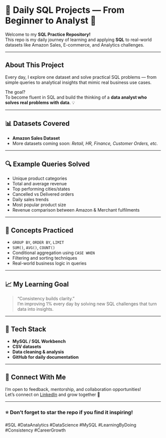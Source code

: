 # 🧠 Daily SQL Projects — From Beginner to Analyst 🚀

Welcome to my **SQL Practice Repository!**  
This repo is my daily journey of learning and applying **SQL** to real-world datasets like Amazon Sales, E-commerce, and Analytics challenges.

---

## About This Project
Every day, I explore one dataset and solve practical SQL problems — from simple queries to analytical insights that mimic real business use cases.

The goal?  
To become fluent in SQL and build the thinking of a **data analyst who solves real problems with data**. 💡  

---

## 📊 Datasets Covered
- **Amazon Sales Dataset**
- More datasets coming soon: *Retail, HR, Finance, Customer Orders, etc.*

---

## 🔍 Example Queries Solved
- Unique product categories  
- Total and average revenue  
- Top performing cities/states  
- Cancelled vs Delivered orders  
- Daily sales trends  
- Most popular product size  
- Revenue comparison between Amazon & Merchant fulfilments  

---

## 🧩 Concepts Practiced
- `GROUP BY`, `ORDER BY`, `LIMIT`
- `SUM()`, `AVG()`, `COUNT()`
- Conditional aggregation using `CASE WHEN`
- Filtering and sorting techniques
- Real-world business logic in queries

---

## 📈 My Learning Goal
> “Consistency builds clarity.”  
> I’m improving 1% every day by solving new SQL challenges that turn data into insights.

---

## 🧰 Tech Stack
- **MySQL / SQL Workbench**
- **CSV datasets**
- **Data cleaning & analysis**
- **GitHub for daily documentation**

---

## 🤝 Connect With Me
I’m open to feedback, mentorship, and collaboration opportunities!  
Let’s connect on [LinkedIn](www.linkedin.com/in/srinadh-kumar-kadimi-591562354) and grow together 🚀  

---

### ⭐ Don’t forget to star the repo if you find it inspiring!  
#SQL #DataAnalytics #DataScience #MySQL #LearningByDoing #Consistency #CareerGrowth
